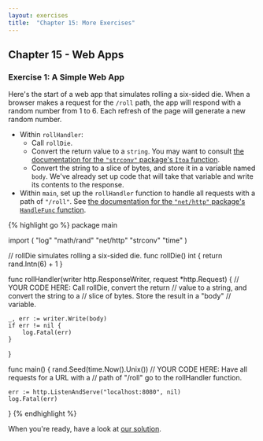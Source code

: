 ```yaml
---
layout: exercises
title:  "Chapter 15: More Exercises"
---
```


## Chapter 15 - Web Apps

### Exercise 1: A Simple Web App

Here's the start of a web app that simulates rolling a six-sided die. When a browser makes a request for the `/roll` path, the app will respond with a random number from 1 to 6. Each refresh of the page will generate a new random number.

* Within `rollHandler`:
    * Call `rollDie`.
    * Convert the return value to a `string`. You may want to consult [the documentation for the `"strconv"` package's `Itoa` function](https://golang.org/pkg/strconv/#Itoa).
    * Convert the string to a slice of bytes, and store it in a variable named `body`. We've already set up code that will take that variable and write its contents to the response.
* Within `main`, set up the `rollHandler` function to handle all requests with a path of `"/roll"`. See [the documentation for the `"net/http"` package's `HandleFunc` function](https://golang.org/pkg/net/http/#HandleFunc).

{% highlight go %}
package main

import (
	"log"
	"math/rand"
	"net/http"
	"strconv"
	"time"
)

// rollDie simulates rolling a six-sided die.
func rollDie() int {
	return rand.Intn(6) + 1
}

func rollHandler(writer http.ResponseWriter, request *http.Request) {
	// YOUR CODE HERE: Call rollDie, convert the return
	// value to a string, and convert the string to a
	// slice of bytes. Store the result in a "body"
	// variable.
	
	_, err := writer.Write(body)
	if err != nil {
		log.Fatal(err)
	}
}

func main() {
	rand.Seed(time.Now().Unix())
	// YOUR CODE HERE: Have all requests for a URL with a
	// path of "/roll" go to the rollHandler function.
	
	err := http.ListenAndServe("localhost:8080", nil)
	log.Fatal(err)
}
{% endhighlight %}

When you're ready, have a look at [our solution](/solutions/ch15_01.html).
